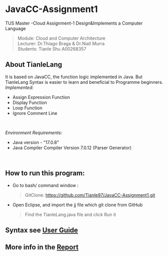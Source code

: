 # JavaCC-Assignment1

TUS Master -Cloud Assignment-1 Design&amp;Implements a Computer Language

> Module: Cloud and Computer Architecture  
> Lecturer: Dr.Thiago Braga  &   Dr.Niall Murra </br>
> Students: Tianle Shu A00268357


## About TianleLang
It is based on JavaCC, the function logic implemented in Java. But TianleLang Syntax is easier to learn and beneficial to Programme beginners.
*Implemented:* </br>
+ Assign Expression Function
+ Display Function
+ Loop Function
+ Ignore Comment Line
</br>

*Environment Requirements:* </br>
+ Java version - "17.0.8"
+ Java Compiler Compiler Version 7.0.12 (Parser Generator)
</br>


## How to run this program:
+ Go to bash/ command window :
  > GitClone: https://github.com/Tianle97/JavaCC-Assignment1.git
+ Open Eclipse, and import the jj file which git clone from GitHub
  > Find the TianleLang.java file and click Run it

## Syntax see [User Guide](https://github.com/Tianle97/JavaCC-Assignment1/blob/main/Report.pdf)

## More info in the [Report](https://github.com/Tianle97/JavaCC-Assignment1/blob/main/User%20Guide-TianleLang.pdf)
